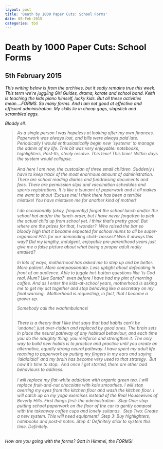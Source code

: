 ```yaml
---
layout: post
title: 'Death by 1000 Paper Cuts: School Forms'
date: 05-Feb-2015
categories: tbd
---
```


# Death by 1000 Paper Cuts: School Forms

## 5th February 2015

<p <img class="photo-horiz" src="http://1.bp.blogspot.com/-HpXPf5E7vG0/VK_wRkVFTtI/AAAAAAABNW4/-ExICwVwZdU/s1600/Women%2Band%2BCigarettes%2C%2Bca.%2B1950s%2B(6).jpg" /></p>

<h6 (photo source)</h6>

This writing below is from the archives,   but it sadly remains true this week. This term we're juggling Girl Guides, drama, karate and school band. Keith is teaching the kids piano himself, lucky kids. But all these activities mean....FORMS. So many forms. And I am not good at effective and efficient administration. My skills lie in cheap gags, slapstick and scrambled eggs.

Bloddy ell.

<blockquote>

<div>As a single person I was hopeless at looking after my own finances. Paperwork was always lost, and bills were always paid late. Periodically I would enthusiastically begin new ‘systems’ to manage the admin of my life. This bit was very enjoyable: notebooks, highlighters, Post-Its, steely resolve. This time! This time!  Within days the system would collapse.</div>

<br />

<div></div>

<div>And here I am now, the custodian of three small children. Suddenly I have to keep track of the most enormous amount of administration. There are school reading diaries and fundraising documents and fees. There are permission slips and vaccination schedules and sports registrations. It is like a tsunami of paperwork and it all makes me want to shout ‘Excuse me! I think there has been a terrible mistake! You have mistaken me for another kind of mother!’</div>

<br />

<div></div>

<div>I do occasionally (okay, frequently) forget the school lunch and/or the school hat and/or the lunch-order, but I have never forgotten to pick the actual child up from school yet. I think that’s pretty good. But where are the prizes for that, I wonder?  Who raised the bar so bloody high that it became expected for school mums to all be super-organised PA’s for our demanding child- bosses? Was it always this way? Did my lengthy, indulgent, enjoyable pre-parenthood years just give me a false picture about what being a proper adult really entailed?</div>

<div></div>

<br />

<div>In lots of ways, motherhood has asked me to step up and be better. More patient. More compassionate. Less uptight about defecating in front of an audience. Able to juggle hot-button questions like ‘Is God real, Mum? Like Santa?’ even before I have had my pint of morning coffee. And as I enter the kids-at-school years, motherhood is asking me to get my act together and stop behaving like a secretary on my final warning.  Motherhood is requesting, in fact, that I become a grown-up.

<br />

</div>

Somebody call the waahmbulance!

<div></div>

<br />

<div>There is a theory that I like that says that bad habits can’t be ‘undone’; just over-ridden and replaced by good ones. The brain sets in place the neural pathway of any habitual behaviour, and each time you do the naughty thing, you reinforce and strengthen it. The only way to build new habits is to practice and practice until you create an alternative, equally strong neural pathway. I have spent my adult life reacting to paperwork by putting my fingers in my ears and saying ‘lalalalala!’ and my brain has become very used to that strategy.  But now it’s time to stop.  And once I get started, there are other bad behaviours to address.</div>

<br />

<div></div>

<div>I will replace my flat-white addiction with organic green tea. I will replace fruit-and-nut chocolate with kale smoothies. I will stop averting my eyes from the kitchen floor and wash the kitchen floor. I will catch up on my yoga exercises instead of the Real Housewives of Beverly Hills. First things first: the administration.  Step One: stop putting school paperwork on the floor of the car to gently compost with the takeaway coffee cups and lonely sultanas.  Step Two: Create a new system. This will need equipment!  Step 3: Buy highlighters, notebooks and post-it notes. Step 4: Definitely stick to system this time. Definitely.</div></blockquote>

<br />

<div></div>

<div>How are you going with the forms? Gott in Himmel, the FORMS!</div>
